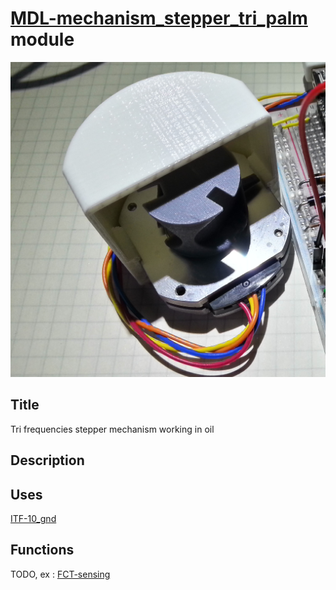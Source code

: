 # [MDL-mechanism_stepper_tri_palm]() module
![](viewme.jpg)

## Title
Tri frequencies stepper mechanism working in oil

## Description

## Uses
[ITF-10_gnd](../../interfaces/ITF-10_gnd)

## Functions
TODO, ex : [FCT-sensing](../../functions/FCT-sensing)
